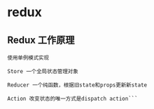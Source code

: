 # redux

## Redux 工作原理

````
使用单例模式实现

Store 一个全局状态管理对象

Reducer 一个纯函数，根据旧state和props更新新state

Action 改变状态的唯一方式是dispatch action```
````
